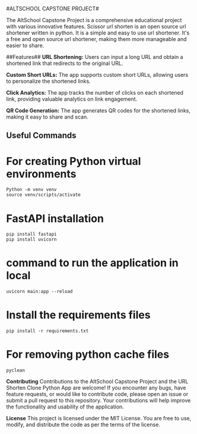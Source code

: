 #ALTSCHOOL CAPSTONE PROJECT#

The AltSchool Capstone Project is a comprehensive educational project with various innovative features. 
Scissor url shorten is an open source url shortener written in python. It is a simple and easy to use url shortener. 
It's a free and open source url shortener, making them more manageable and easier to share.

##Features##
**URL Shortening:** Users can input a long URL and obtain a shortened link that redirects to the original URL.

**Custom Short URLs:** The app supports custom short URLs, allowing users to personalize the shortened links.

**Click Analytics:** The app tracks the number of clicks on each shortened link, providing valuable analytics on link engagement.

**QR Code Generation:** The app generates QR codes for the shortened links, making it easy to share and scan.

## Useful Commands

# For creating Python virtual environments
    Python -m venv venv
    source venv/scripts/activate

# FastAPI installation
    pip install fastapi
    pip install uvicorn

# command to run the application in local
    uvicorn main:app --reload

# Install the requirements files
    pip install -r requirements.txt

# For removing python cache files
    pyclean


**Contributing**
Contributions to the AltSchool Capstone Project and the URL Shorten Clone Python App are welcome! If you encounter any bugs, have feature requests, or would like to contribute code, please open an issue or submit a pull request to this repository. Your contributions will help improve the functionality and usability of the application.

**License**
This project is licensed under the MIT License. You are free to use, modify, and distribute the code as per the terms of the license.
